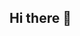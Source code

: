 ## Hi there 👋

<!--
I'm a second year student at Lab Univesity of Applied Sciencies. I'dont have a strong background what it comes to coding...But live and learn :)
-->
